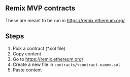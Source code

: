 ## Remix MVP contracts

These are meant to be run in https://remix.ethereum.org/

## Steps
1. Pick a contract (*.sol file)
2. Copy content
3. Go to https://remix.ethereum.org/
4. Create a new file in ``contracts/<contract-name>.sol``
5. Paste content